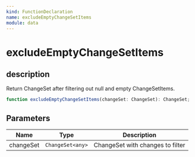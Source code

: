 ```yaml
---
kind: FunctionDeclaration
name: excludeEmptyChangeSetItems
module: data
---
```


# excludeEmptyChangeSetItems

## description

Return ChangeSet after filtering out null and empty ChangeSetItems.

```ts
function excludeEmptyChangeSetItems(changeSet: ChangeSet): ChangeSet;
```

## Parameters

| Name      | Type             | Description                      |
| --------- | ---------------- | -------------------------------- |
| changeSet | `ChangeSet<any>` | ChangeSet with changes to filter |
